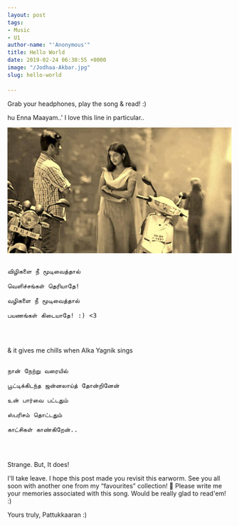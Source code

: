```yaml
---
layout: post
tags:
- Music
- U1
author-name: "'Anonymous'"
title: Hello World
date: 2019-02-24 06:30:55 +0000
image: "/Jodhaa-Akbar.jpg"
slug: hello-world

---
```

Grab your headphones, play the song & read! :)

hu Enna Maayam..' I love this line in particular..

![](/img/panikkaatre-paravasama-blog-post.png)

<pre>

விழிகளை நீ மூடிவைத்தால்

வெளிச்சங்கள் தெரியாதே!

வழிகளை நீ மூடிவைத்தால்

பயணங்கள் கிடையாதே! :) <3

</pre>

<br>

& it gives me chills when Alka Yagnik sings

<pre>

நான் நேற்று வரையில்

பூட்டிக்கிடந்த ஜன்னலாய்த் தோன்றினேன்

உன் பார்வை பட்டதும்

ஸ்பரிசம் தொட்டதும்

காட்சிகள் காண்கிறேன்..

</pre>

<br>

Strange. But, It does!

I'll take leave. I hope this post made you revisit this earworm. See you all soon with another one from my “favourites” collection! 🙂 Please write me your memories associated with this song. Would be really glad to read'em! :)

Yours truly, Pattukkaaran :)